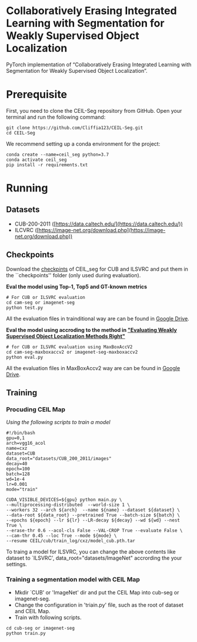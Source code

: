 # Collaboratively Erasing Integrated Learning with Segmentation for Weakly Supervised Object Localization
PyTorch implementation of “Collaboratively Erasing Integrated Learning with Segmentation for Weakly Supervised Object Localization”.

# Prerequisite
First, you need to clone the CEIL-Seg repository from GitHub. Open your terminal and run the following command:
```
git clone https://github.com/Cliffia123/CEIL-Seg.git
cd CEIL-Seg
```
We recommend setting up a conda environment for the project:
```
conda create --name=ceil_seg python=3.7
conda activate ceil_seg
pip install -r requirements.txt
```
# Running

## Datasets
- CUB-200-2011 ([https://data.caltech.edu/](https://data.caltech.edu/))
- ILCVRC ([https://image-net.org/download.php](https://image-net.org/download.php))

## Checkpoints
Download the [checkpints](https://drive.google.com/drive/folders/1-wGJ-EW6KGy9u3tSVqseui9nKFVkMN2G?usp=drive_link) of CEIL_seg for CUB and ILSVRC and put them in the ``checkpoints'' folder (only used during evaluation).

**Eval the model using Top-1, Top5 and GT-known metrics**
```
# For CUB or ILSVRC evaluation
cd cam-seg or imagenet-seg
python test.py
```
All the evaluation files in trainditional way are can be found in [Google Drive](https://drive.google.com/drive/folders/1qzdcNpU6V8Y8xq-XRDPhudoSpgOMVoQb?usp=drive_link).

**Eval the model using accroding to the method in ["Evaluating Weakly Supervised Object Localization Methods Right"](https://openaccess.thecvf.com/content_CVPR_2020/papers/Choe_Evaluating_Weakly_Supervised_Object_Localization_Methods_Right_CVPR_2020_paper.pdf)**
```
# for CUB or ILSVRC evaluation using MaxBoxAccV2
cd cam-seg-maxboxaccv2 or imagenet-seg-maxboxaccv2
python eval.py
```
All the evaluation files in MaxBoxAccv2 way are can be found in [Google Drive](https://drive.google.com/drive/folders/1fdggPJXqBgzxpH_-UjUc2ofVf476d8hK?usp=drive_link).

## Training

### Procuding CEIL Map
*Using the following scripts to train a model*
```
#!/bin/bash
gpu=0,1
arch=vgg16_acol
name=cxz
dataset=CUB
data_root="datasets/CUB_200_2011/images"
decay=40
epoch=100
batch=128
wd=1e-4
lr=0.001
mode="train"

CUDA_VISIBLE_DEVICES=${gpu} python main.py \
--multiprocessing-distributed  --world-size 1 \
--workers 32 --arch ${arch}  --name ${name} --dataset ${dataset} \
--data-root ${data_root} --pretrained True --batch-size ${batch} \
--epochs ${epoch} --lr ${lr} --LR-decay ${decay} --wd ${wd} --nest True \
--erase-thr 0.6 --acol-cls False --VAL-CROP True --evaluate False \
--cam-thr 0.45 --loc True --mode ${mode} \
--resume CEIL/cub/train_log/cxz/model_cub.pth.tar
```
To traing a model for ILSVRC, you can change the above contents like dataset to  `ILSVRC', data_root="datasets/ImageNet" accrording the your settings. 

### Training a segmentation model with CEIL Map
- Mkdir `CUB' or  'ImageNet' dir and put the CEIL Map into cub-seg or imagenet-seg.
- Change the configuration in 'triain.py' file, such as the root of dataset and CEIL Map.
- Train with following scripts.
```
cd cub-seg or imagenet-seg
python train.py
```



